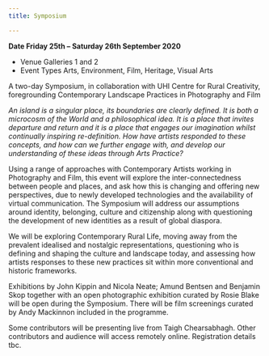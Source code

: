 ```yaml
---
title: Symposium

---
```

**Date Friday 25th – Saturday 26th September 2020**

* Venue Galleries 1 and 2
* Event Types Arts, Environment, Film, Heritage, Visual Arts

A two-day Symposium, in collaboration with UHI Centre for Rural Creativity, foregrounding Contemporary Landscape Practices in Photography and Film

_An island is a singular place, its boundaries are clearly defined. It is both a microcosm of the World and a philosophical idea. It is a place that invites departure and return and it is a place that engages our imagination whilst continually inspiring re-definition. How have artists responded to these concepts, and how can we further engage with, and develop our understanding of these ideas through Arts Practice?_

Using a range of approaches with Contemporary Artists working in Photography and Film, this event will explore the inter-connectedness between people and places, and ask how this is changing and offering new perspectives, due to newly developed technologies and the availability of virtual communication. The Symposium will address our assumptions around identity, belonging, culture and citizenship along with questioning the development of new identities as a result of global diaspora.

We will be exploring Contemporary Rural Life, moving away from the prevalent idealised and nostalgic representations, questioning who is defining and shaping the culture and landscape today, and assessing how artists responses to these new practices sit within more conventional and historic frameworks.

Exhibitions by John Kippin and Nicola Neate; Amund Bentsen and Benjamin Skop together with an open photographic exhibition curated by Rosie Blake will be open during the Symposium. There will be film screenings curated by Andy Mackinnon included in the programme.

Some contributors will be presenting live from Taigh Chearsabhagh. Other contributors and audience will access remotely online. Registration details tbc.